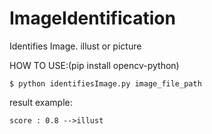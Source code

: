 # ImageIdentification
Identifies Image. illust or picture

HOW TO USE:(pip install opencv-python)
```
$ python identifiesImage.py image_file_path
```

result example:
```
score : 0.8 -->illust
```

